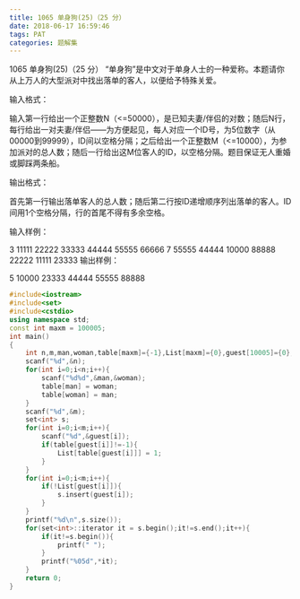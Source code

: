 ```yaml
---
title: 1065 单身狗(25)（25 分）
date: 2018-06-17 16:59:46 
tags: PAT
categories: 题解集
---
```


1065 单身狗(25)（25 分）
“单身狗”是中文对于单身人士的一种爱称。本题请你从上万人的大型派对中找出落单的客人，以便给予特殊关爱。

输入格式：

输入第一行给出一个正整数N（<=50000），是已知夫妻/伴侣的对数；随后N行，每行给出一对夫妻/伴侣——为方便起见，每人对应一个ID号，为5位数字（从00000到99999），ID间以空格分隔；之后给出一个正整数M（<=10000），为参加派对的总人数；随后一行给出这M位客人的ID，以空格分隔。题目保证无人重婚或脚踩两条船。

输出格式：

首先第一行输出落单客人的总人数；随后第二行按ID递增顺序列出落单的客人。ID间用1个空格分隔，行的首尾不得有多余空格。

输入样例：

3
11111 22222
33333 44444
55555 66666
7
55555 44444 10000 88888 22222 11111 23333
输出样例：

5
10000 23333 44444 55555 88888

```cpp
#include<iostream>
#include<set>
#include<cstdio>
using namespace std;
const int maxm = 100005;
int main()
{
    int n,m,man,woman,table[maxm]={-1},List[maxm]={0},guest[10005]={0};
    scanf("%d",&n);
    for(int i=0;i<n;i++){
        scanf("%d%d",&man,&woman);
        table[man] = woman;
        table[woman] = man;
    }
    scanf("%d",&m);
    set<int> s;
    for(int i=0;i<m;i++){
        scanf("%d",&guest[i]);
        if(table[guest[i]]!=-1){
            List[table[guest[i]]] = 1;
        }
    }
    for(int i=0;i<m;i++){
        if(!List[guest[i]]){
            s.insert(guest[i]);
        }
    }
    printf("%d\n",s.size());
    for(set<int>::iterator it = s.begin();it!=s.end();it++){
        if(it!=s.begin()){
            printf(" ");
        }
        printf("%05d",*it);
    }
    return 0;
}

```